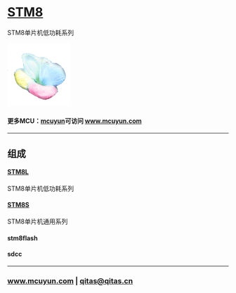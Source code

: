 ﻿# [STM8](https://github.com/mcuyun/STM8) 

STM8单片机低功耗系列

[![sites](mcuyun/mcuyun.png)](http://www.mcuyun.com)

#### 更多MCU：[mcuyun](https://github.com/mcuyun/whyme)可访问 www.mcuyun.com

---

## 组成

#### [STM8L](https://github.com/mcuyun/STM8L) 

STM8单片机低功耗系列

#### [STM8S](https://github.com/mcuyun/STM8S) 

STM8单片机通用系列

#### stm8flash

#### sdcc



---

###  www.mcuyun.com   |    qitas@qitas.cn



